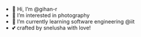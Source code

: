 - 👋 Hi, I’m @gihan-r
- 👀 I’m interested in photography
- 🌱 I’m currently learning software engineering @iit
- 💕 crafted by snelusha with love!

<!---
gihan-r/gihan-r is a ✨ special ✨ repository because its `README.md` (this file) appears on your GitHub profile.
You can click the Preview link to take a look at your changes.
--->
